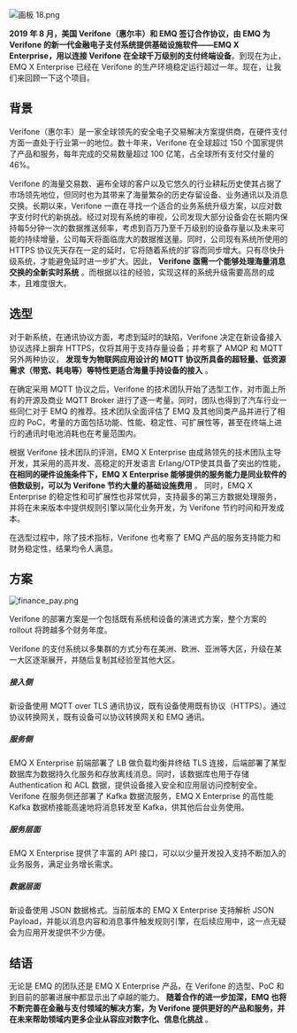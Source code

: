 ![画板 18.png](https://static.emqx.net/images/243743a615af54ea2aa3a876fc778bf6.png)

**2019 年 8 月，美国 Verifone（惠尔丰）和 EMQ 签订合作协议，由 EMQ 为 Verifone 的新一代金融电子支付系统提供基础设施软件——EMQ X Enterprise，用以连接 Verifone 在全球千万级别的支付终端设备**。到现在为止，EMQ X Enterprise 已经在 Verifone 的生产环境稳定运行超过一年。现在，让我们来回顾一下这个项目。



## 背景

 Verifone（惠尔丰）是一家全球领先的安全电子交易解决方案提供商，在硬件支付方面一直处于行业第一的地位。数十年来，Verifone 在全球超过 150 个国家提供了产品和服务，每年完成的交易数量超过 100 亿笔，占全球所有支付交付量的 46%。<!--（数据来源：Verifone官网）--> 

Verifone 的海量交易数、遍布全球的客户以及它悠久的行业耕耘历史使其占据了市场领先地位，但同时也为其带来了海量繁杂的历史存留设备、业务通讯以及消息交换。长期以来，Verifone 一直在寻找一个适合的业务系统升级方案，以应对数字支付时代的新挑战。经过对现有系统的审视，公司发现大部分设备会在长期内保持每5分钟一次的数据推送频率，考虑到百万乃至千万级别的设备存量以及未来可能的持续增量，公司每天将面临庞大的数据推送量。同时，公司现有系统所使用的 HTTPS 协议先天存在一定的延时，它将随着系统的扩容而同步增大。只有尽快升级系统，才能避免延时进一步扩大。因此， **Verifone 亟需一个能够处理海量消息交换的全新实时系统** 。而根据以往的经验，实现这样的系统升级需要高昂的成本，且难度很大。

 

## 选型

对于新系统，在通讯协议方面，考虑到延时的缺陷，Verifone 决定在新设备接入协议选择上摒弃 HTTPS，仅将其用于支持存量设备；并考察了 AMQP 和 MQTT 另外两种协议， **发现专为物联网应用设计的 MQTT 协议所具备的超轻量、低资源需求（带宽、耗电等）等特性更适合海量手持设备的接入** 。

在确定采用 MQTT 协议之后，Verifone 的技术团队开始了选型工作，对市面上所有的开源及商业 MQTT Broker 进行了逐一考量。同时，团队也得到了汽车行业一些同仁对于 EMQ 的推荐。技术团队全面评估了 EMQ 及其他同类产品并进行了相应的 PoC，考量的方面包括功能、性能、稳定性、可扩展性等，甚至在终端上进行的通讯时电池消耗也在考量范围内。

根据 Verifone 技术团队的评测，EMQ X Enterprise 由成熟领先的技术团队主导开发，其采用的高并发、高稳定的开发语言 Erlang/OTP使其具备了突出的性能， **在相同的硬件设施条件下，EMQ X Enterprise 能够提供的服务能力是同业软件的倍数级别，可以为 Verifone 节约大量的基础设施费用** 。 同时，EMQ X Enterprise 的稳定性和可扩展性也非常优异，支持最多的第三方数据处理服务，并将在未来版本中提供规则引擎以简化业务开发，为 Verifone 节约时间和开发成本。<!--（注：截至本文发布时，EMQ X Enterprise 最新版本已支持规则引擎功能。）-->

在选型过程中，除了技术指标，Verifone 也考察了 EMQ 产品的服务支持能力和财务稳定性，结果均令人满意。

 

## 方案

![finance_pay.png](https://static.emqx.net/images/653e69ebebf147e3e3e648c8f9c554fa.png)

Verifone 的部署方案是一个包括既有系统和设备的演进式方案，整个方案的 rollout 将跨越多个财务年度。

Verifone 的支付系统以多集群的方式分布在美洲、欧洲、亚洲等大区，升级在某一大区逐渐展开，并随后复制其经验至其他大区。

##### 接入侧

新设备使用 MQTT over TLS 通讯协议，既有设备使用既有协议（HTTPS）。通过协议转换网关，既有设备可以协议转换网关和 EMQ 通讯。

##### 服务侧

EMQ X Enterprise 前端部署了 LB 做负载均衡并终结 TLS 连接，后端部署了某型数据库为数据持久化服务和存放离线消息。同时，该数据库也用于存储 Authentication 和 ACL 数据，提供设备接入安全和应用层访问控制安全。Verifone 在服务侧还部署了 Kafka 数据流服务，EMQ X Enterprise 的高性能 Kafka 数据桥接能高速地将消息转发至 Kafka，供其他后台业务使用。

##### 服务层面

EMQ X Enterprise 提供了丰富的 API 接口，可以以少量开发投入支持不断加入的业务服务，满足业务增长需求。

##### 数据层面

新设备使用 JSON 数据格式。当前版本的 EMQ X Enterprise 支持解析 JSON Payload，并能以消息内容和消息事件触发规则引擎，在后续应用中，这一点无疑会为应用开发提供不少方便。

 

## 结语

无论是 EMQ 的团队还是 EMQ X Enterprise 产品，在 Verifone 的选型、PoC 和到目前的部署进展中都显示出了卓越的能力。 **随着合作的进一步加深，EMQ 也将不断完善在金融与支付领域的解决方案，为 Verifone 提供更好的产品和服务，并在未来帮助领域内更多企业从容应对数字化、信息化挑战** 。

 

 

